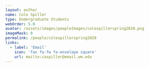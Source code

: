```yaml
---
layout: author
name: Cole Spiller
type: Undergraduate Students
webOrder: 5.0
avatar: /assets/images/peopleImages/colespillerspring2020.png
imageMask: 0
permalink: /people/colespillerspring2020
links:
  - label: 'Email'
    icon: 'fas fa-fw fa-envelope square'
    url: mailto:caspiller@email.wm.edu
---
```


